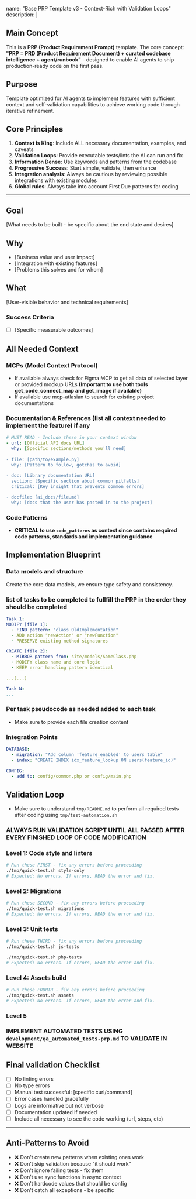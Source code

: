 name: "Base PRP Template v3 - Context-Rich with Validation Loops"
description: |

## Main Concept
This is a **PRP (Product Requirement Prompt)** template. The core concept: **"PRP = PRD (Product Requirement Document) + curated codebase intelligence + agent/runbook"** - designed to enable AI agents to ship production-ready code on the first pass.

## Purpose
Template optimized for AI agents to implement features with sufficient context and self-validation capabilities to achieve working code through iterative refinement.

## Core Principles
1. **Context is King**: Include ALL necessary documentation, examples, and caveats
2. **Validation Loops**: Provide executable tests/lints the AI can run and fix
3. **Information Dense**: Use keywords and patterns from the codebase
4. **Progressive Success**: Start simple, validate, then enhance
5. **Integration analysis**: Always be cautious by reviewing possible integrations with existing modules
6. **Global rules**: Always take into account First Due patterns for coding

---

## Goal
[What needs to be built - be specific about the end state and desires]

## Why
- [Business value and user impact]
- [Integration with existing features]
- [Problems this solves and for whom]

## What
[User-visible behavior and technical requirements]

### Success Criteria
- [ ] [Specific measurable outcomes]

## All Needed Context

### MCPs (Model Context Protocol)
- If available always check for Figma MCP to get all data of selected layer or provided mockup URLs **(Important to use both tools get_code_connect_map and get_image if available)**
- If available use mcp-atlasian to search for existing project documentations

### Documentation & References (list all context needed to implement the feature) if any
```yaml
# MUST READ - Include these in your context window
- url: [Official API docs URL]
  why: [Specific sections/methods you'll need]
  
- file: [path/to/example.py]
  why: [Pattern to follow, gotchas to avoid]
  
- doc: [Library documentation URL] 
  section: [Specific section about common pitfalls]
  critical: [Key insight that prevents common errors]

- docfile: [ai_docs/file.md]
  why: [docs that the user has pasted in to the project]

```

### Code Patterns
- **CRITICAL to use `code_patterns` as context since contains required code patterns, standards and implementation guidance**

## Implementation Blueprint

### Data models and structure

Create the core data models, we ensure type safety and consistency.

### list of tasks to be completed to fullfill the PRP in the order they should be completed

```yaml
Task 1:
MODIFY [file 1]:
  - FIND pattern: "class OldImplementation"
  - ADD action "newAction" or "newFunction"
  - PRESERVE existing method signatures

CREATE [file 2]:
  - MIRROR pattern from: site/models/SomeClass.php
  - MODIFY class name and core logic
  - KEEP error handling pattern identical

...(...)

Task N:
...

```

### Per task pseudocode as needed added to each task
- Make sure to provide each file creation content

### Integration Points
```yaml
DATABASE:
  - migration: "Add column 'feature_enabled' to users table"
  - index: "CREATE INDEX idx_feature_lookup ON users(feature_id)"
  
CONFIG:
  - add to: config/common.php or config/main.php
```

## Validation Loop
- Make sure to understand `tmp/README.md` to perform all required tests after coding using `tmp/test-automation.sh`

### ALWAYS RUN VALIDATION SCRIPT UNTIL ALL PASSED AFTER EVERY FINISHED LOOP OF CODE MODIFICATION

### Level 1: Code style and linters
```bash
# Run these FIRST - fix any errors before proceeding
./tmp/quick-test.sh style-only
# Expected: No errors. If errors, READ the error and fix.
```

### Level 2: Migrations
```bash
# Run these SECOND - fix any errors before proceeding
./tmp/quick-test.sh migrations
# Expected: No errors. If errors, READ the error and fix.
```

### Level 3: Unit tests
```bash
# Run these THIRD - fix any errors before proceeding
./tmp/quick-test.sh js-tests

./tmp/quick-test.sh php-tests
# Expected: No errors. If errors, READ the error and fix.
```

### Level 4: Assets build
```bash
# Run these FOURTH - fix any errors before proceeding
./tmp/quick-test.sh assets
# Expected: No errors. If errors, READ the error and fix.
```
### Level 5
### IMPLEMENT AUTOMATED TESTS USING `development/qa_automated_tests-prp.md` TO VALIDATE IN WEBSITE

## Final validation Checklist
- [ ] No linting errors
- [ ] No type errors
- [ ] Manual test successful: [specific curl/command]
- [ ] Error cases handled gracefully
- [ ] Logs are informative but not verbose
- [ ] Documentation updated if needed
- [ ] Include all necessary to see the code working (url, steps, etc)

---

## Anti-Patterns to Avoid
- ❌ Don't create new patterns when existing ones work
- ❌ Don't skip validation because "it should work"  
- ❌ Don't ignore failing tests - fix them
- ❌ Don't use sync functions in async context
- ❌ Don't hardcode values that should be config
- ❌ Don't catch all exceptions - be specific